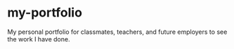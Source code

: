 # my-portfolio
My personal portfolio for classmates, teachers, and future employers to see the work I have done.
